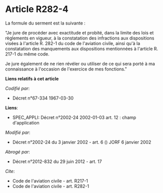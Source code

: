 # Article R282-4

La formule du serment est la suivante :

"Je jure de procéder avec exactitude et probité, dans la limite des lois et règlements en vigueur, à la constatation des
infractions aux dispositions visées à l'article R. 282-1 du code de l'aviation civile, ainsi qu'à la constatation des
manquements aux dispositions mentionnées à l'article R. 217-1 du même code.

Je jure également de ne rien révéler ou utiliser de ce qui sera porté à ma connaissance à l'occasion de l'exercice de mes
fonctions."

**Liens relatifs à cet article**

_Codifié par_:

  - Décret n°67-334 1967-03-30

**Liens**:

  - SPEC_APPLI: Décret n°2002-24 2002-01-03 art. 12 : champ d'application

_Modifié par_:

  - Décret n°2002-24 du 3 janvier 2002 - art. 6 () JORF 6 janvier 2002

_Abrogé par_:

  - Décret n°2012-832 du 29 juin 2012 - art. 17

_Cite_:

  - Code de l'aviation civile - art. R217-1
  - Code de l'aviation civile - art. R282-1
